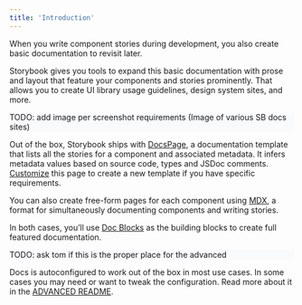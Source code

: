 ```yaml
---
title: 'Introduction'
---
```


When you write component stories during development, you also create basic documentation to revisit later. 

Storybook gives you tools to expand this basic documentation with prose and layout that feature your components and stories prominently. That allows you to create UI library usage guidelines, design system sites, and more.

<div style="background-color:#F8FAFC">
TODO: add image per screenshot requirements (Image of various SB docs sites)
</div>

Out of the box, Storybook ships with [DocsPage](./docs-page), a documentation template that lists all the stories for a component and associated metadata. It infers metadata values based on source code, types and JSDoc comments. [Customize](./docs-page#replacing-docspage) this page to create a new template if you have specific requirements.

You can also create free-form pages for each component using [MDX](./mdx), a format for simultaneously documenting components and writing stories. 

In both cases, you’ll use [Doc Blocks](./docs-blocks) as the building blocks to create full featured documentation.

<div style="background-color:#F8FAFC">
TODO: ask tom if this is the proper place for the advanced
</div>

Docs is autoconfigured to work out of the box in most use cases. In some cases you may need or want to tweak the configuration. Read more about it in the [ADVANCED README](./docs-page#remixing-docspage-using-doc-blocks).


